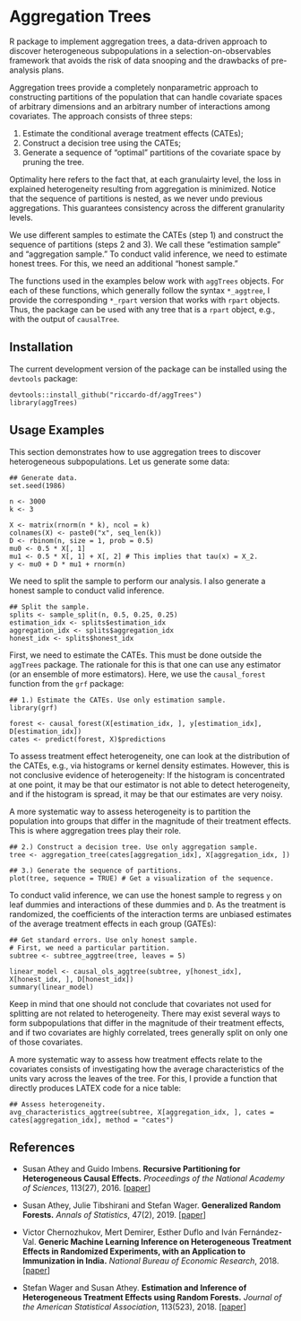# Aggregation Trees
R package to implement aggregation trees, a data-driven approach to discover heterogeneous subpopulations in a selection-on-observables framework that avoids the risk of data snooping and the drawbacks of pre-analysis plans.

Aggregation trees provide a completely nonparametric approach to constructing partitions of the population that can handle covariate spaces of arbitrary dimensions and an arbitrary number of interactions among covariates. The approach consists of three steps:

1. Estimate the conditional average treatment effects (CATEs);
2. Construct a decision tree using the CATEs;
3. Generate a sequence of “optimal” partitions of the covariate space by pruning the tree.

Optimality here refers to the fact that, at each granulairty level, the loss in explained heterogeneity resulting from aggregation is minimized. Notice that the sequence of partitions is nested, as we never undo previous aggregations. This guarantees consistency across the different granularity levels.

We use different samples to estimate the CATEs (step 1) and construct the sequence of partitions (steps 2 and 3). We call these “estimation sample” and “aggregation sample.” To conduct valid inference, we need to estimate honest trees. For this, we need an additional “honest sample.”

The functions used in the examples below work with `aggTrees` objects. For each of these functions, which generally follow the syntax `*_aggtree`, I provide the corresponding `*_rpart` version that works with `rpart` objects. Thus, the package can be used with any tree that is a `rpart` object, e.g., with the output of `causalTree`.
  
## Installation  
The current development version of the package can be installed using the `devtools` package:

```
devtools::install_github("riccardo-df/aggTrees")
library(aggTrees)
```

## Usage Examples
This section demonstrates how to use aggregation trees to discover heterogeneous subpopulations. Let us generate some data:

```
## Generate data.
set.seed(1986)

n <- 3000
k <- 3

X <- matrix(rnorm(n * k), ncol = k)
colnames(X) <- paste0("x", seq_len(k))
D <- rbinom(n, size = 1, prob = 0.5)
mu0 <- 0.5 * X[, 1]
mu1 <- 0.5 * X[, 1] + X[, 2] # This implies that tau(x) = X_2.
y <- mu0 + D * mu1 + rnorm(n)
```

We need to split the sample to perform our analysis. I also generate a honest sample to conduct valid inference.

```
## Split the sample.
splits <- sample_split(n, 0.5, 0.25, 0.25)
estimation_idx <- splits$estimation_idx
aggregation_idx <- splits$aggregation_idx
honest_idx <- splits$honest_idx
```

First, we need to estimate the CATEs. This must be done outside the `aggTrees` package. The rationale for this is that one can use any estimator (or an ensemble of more estimators). Here, we use the `causal_forest` function from the `grf` package:

```
## 1.) Estimate the CATEs. Use only estimation sample.
library(grf)

forest <- causal_forest(X[estimation_idx, ], y[estimation_idx], D[estimation_idx])
cates <- predict(forest, X)$predictions
```

To assess treatment effect heterogeneity, one can look at the distribution of the CATEs, e.g., via histograms or kernel density estimates. However, this is not conclusive evidence of heterogeneity: If the histogram is concentrated at one point, it may be that our estimator is not able to detect heterogeneity, and if the histogram is spread, it may be that our estimates are very noisy. 

A more systematic way to assess heterogeneity is to partition the population into groups that differ in the magnitude of their treatment effects. This is where aggregation trees play their role. 

```
## 2.) Construct a decision tree. Use only aggregation sample.
tree <- aggregation_tree(cates[aggregation_idx], X[aggregation_idx, ])

## 3.) Generate the sequence of partitions.
plot(tree, sequence = TRUE) # Get a visualization of the sequence.
```

To conduct valid inference, we can use the honest sample to regress `y` on leaf dummies and interactions of these dummies and `D`. As the treatment is randomized, the coefficients of the interaction terms are unbiased estimates of the average treatment effects in each group (GATEs):

```
## Get standard errors. Use only honest sample.
# First, we need a particular partition. 
subtree <- subtree_aggtree(tree, leaves = 5)

linear_model <- causal_ols_aggtree(subtree, y[honest_idx], X[honest_idx, ], D[honest_idx])
summary(linear_model)
```

Keep in mind that one should not conclude that covariates not used for splitting are not related to heterogeneity. There may exist several ways to form subpopulations
that differ in the magnitude of their treatment effects, and if two covariates are highly correlated, trees generally split on only one of those covariates.

A more systematic way to assess how treatment effects relate to the covariates consists of investigating how the average characteristics of the units vary across the leaves of the tree. For this, I provide a function that directly produces LATEX code for a nice table:

```
## Assess heterogeneity.
avg_characteristics_aggtree(subtree, X[aggregation_idx, ], cates = cates[aggregation_idx], method = "cates")
```

## References

- Susan Athey and Guido Imbens.
<b>Recursive Partitioning for Heterogeneous Causal Effects.</b>
<i>Proceedings of the National Academy of Sciences</i>, 113(27), 2016.
[<a href="https://www.pnas.org/doi/abs/10.1073/pnas.1510489113">paper</a>]

- Susan Athey, Julie Tibshirani and Stefan Wager.
<b>Generalized Random Forests.</b> <i>Annals of Statistics</i>, 47(2), 2019.
[<a href="https://projecteuclid.org/euclid.aos/1547197251">paper</a>]

- Victor Chernozhukov, Mert Demirer, Esther Duflo and Iván Fernández-Val.
<b>Generic Machine Learning Inference on Heterogeneous Treatment Effects in Randomized Experiments, with an Application to Immunization in India.</b>
<i>National Bureau of Economic Research</i>, 2018.
[<a href="https://www.nber.org/papers/w24678">paper</a>]

- Stefan Wager and Susan Athey.
<b>Estimation and Inference of Heterogeneous Treatment Effects using Random Forests.</b>
<i>Journal of the American Statistical Association</i>, 113(523), 2018.
[<a href="https://www.tandfonline.com/eprint/v7p66PsDhHCYiPafTJwC/full">paper</a>]
